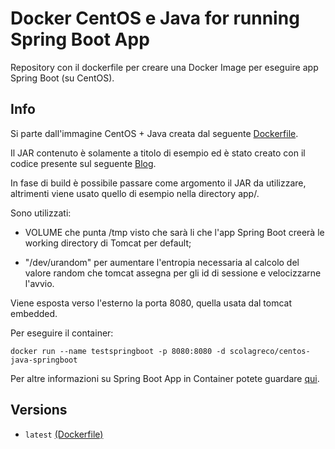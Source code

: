 # Docker CentOS e Java for running Spring Boot App

Repository con il dockerfile per creare una Docker Image per eseguire app Spring Boot (su CentOS).

## Info

Si parte dall'immagine CentOS + Java creata dal seguente [Dockerfile](https://github.com/scolagreco/centos-java/blob/master/Dockerfile).

Il JAR contenuto è solamente a titolo di esempio ed è stato creato con il codice presente sul seguente [Blog](https://www.boraji.com/spring-boot-hello-world-example).

In fase di build è possibile passare come argomento il JAR da utilizzare, altrimenti viene usato quello di esempio nella directory app/.

Sono utilizzati:

- VOLUME che punta /tmp visto che sarà li che l'app Spring Boot creerà le working directory di Tomcat per default;

- "/dev/urandom" per aumentare l'entropia necessaria al calcolo del valore random che tomcat assegna per gli id di sessione e velocizzarne l'avvio.

Viene esposta verso l'esterno la porta 8080, quella usata dal tomcat embedded.

Per eseguire il container:

	docker run --name testspringboot -p 8080:8080 -d scolagreco/centos-java-springboot

Per altre informazioni su Spring Boot App in Container potete guardare [qui](https://spring.io/guides/gs/spring-boot-docker/#_containerize_it).

## Versions

- `latest` [(Dockerfile)](https://github.com/scolagreco/centos-java-springboot/blob/master/Dockerfile)
